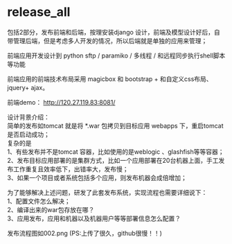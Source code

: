 # release_all
包括2部分，发布前端和后端，按理安装django 设计，前端及模型设计好后，自带管理后端，但是考虑多人开发的情况，所以后端就是单独的应用来管理；<br />

前端应用开发设计到 python sftp / paramiko / 多线程 / 和远程同步执行shell脚本等功能<br />

前端应用的前端技术布局采用 magicbox 和 bootstrap + 和自定义css布局、jquery+ ajax。<br />

前端demo： http://120.27.119.83:8081/<br />

设计背景介绍：<br />
简单的发布如tomcat 就是将 *.war 包拷贝到目标应用 webapps 下，重启tomcat 是否启动成功；<br />
复杂的是<br />
1、有些发布并不是tomcat 容器，比如使用的是weblogic 、glashfish等等容器；<br />
2、发布目标应用部署的是集群方式，比如一个应用部署在20台机器上面，手工发布工作重复且效率低下，出错率大，发布慢；<br />
3、如果一个项目或者系统包括多个应用，则发布机器会成倍增加；<br />

为了能够解决上述问题，研发了此套发布系统，实现流程也需要详细说下：<br />
1、配置文件怎么解决；<br/>
2、编译出来的war包存放在哪？<br/>
3、应用发布，应用和机器以及机器用户等等部署信息怎么配置？<br/>


发布流程图如002.png (PS:上传了很久，github很慢！！)






































